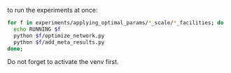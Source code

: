 to run the experiments at once:

```bash
for f in experiments/applying_optimal_params/*_scale/*_facilities; do
  echo RUNNING $f
  python $f/optimize_network.py
  python $f/add_meta_results.py
done;
```

Do not forget to activate the venv first.